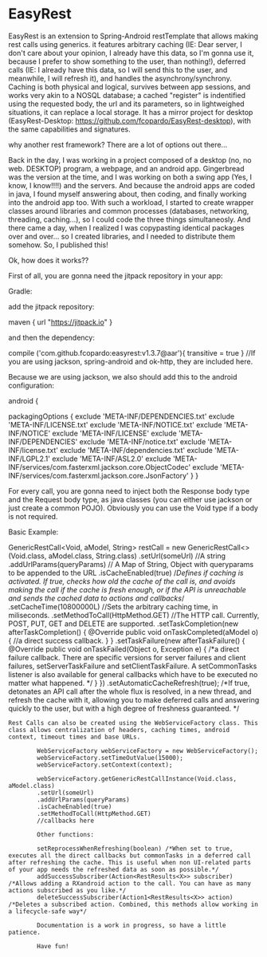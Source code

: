 EasyRest
========

EasyRest is an extension to Spring-Android restTemplate that allows making rest calls using generics. it features arbitrary caching (IE: Dear server, I don't care about your opinion, I already have this data, so I'm gonna use it, because I prefer to show something to the user, than nothing!), deferred calls (IE: I already have this data, so I will send this to the user, and meanwhile, I will refresh it), and handles the asynchrony/synchrony. Caching is both physical and logical, survives between app sessions, and works very akin to a NOSQL database; a cached "register" is indentified using the requested body, the url and its parameters, so in lightweighed situations, it can replace a local storage. It has a mirror project for desktop (EasyRest-Desktop: https://github.com/fcopardo/EasyRest-desktop), with the same capabilities and signatures.

why another rest framework? There are a lot of options out there...

Back in the day, I was working in a project composed of a desktop (no, no web. DESKTOP) program, a webpage, and an android app. Gingerbread was the version at the time, and I was working on both a swing app (Yes, I know, I know!!!!) and the servers. And because the android apps are coded in java, I found myself answering about, then coding, and finally working into the android app too. With such a workload, I started to create wrapper classes around libraries and common processes (databases, networking, threading, caching...), so I could code the three things simultaneosly. And there came a day, when I realized I was copypasting identical packages over and over... so I created libraries, and I needed to distribute them somehow. So, I published this!

Ok, how does it works??

First of all, you are gonna need the jitpack repository in your app:

Gradle:

add the jitpack repository:

maven { 
    url "https://jitpack.io" 
}

and then the dependency:

compile ('com.github.fcopardo:easyrest:v1.3.7@aar'){
    transitive = true
}
//If you are using jackson, spring-android and ok-http, they are included here.

Because we are using jackson, we also should add this to the android configuration:

android {

packagingOptions {
        exclude 'META-INF/DEPENDENCIES.txt'
        exclude 'META-INF/LICENSE.txt'
        exclude 'META-INF/NOTICE.txt'
        exclude 'META-INF/NOTICE'
        exclude 'META-INF/LICENSE'
        exclude 'META-INF/DEPENDENCIES'
        exclude 'META-INF/notice.txt'
        exclude 'META-INF/license.txt'
        exclude 'META-INF/dependencies.txt'
        exclude 'META-INF/LGPL2.1'
        exclude 'META-INF/ASL2.0'
        exclude 'META-INF/services/com.fasterxml.jackson.core.ObjectCodec'
        exclude 'META-INF/services/com.fasterxml.jackson.core.JsonFactory'
    }
}


For every call, you are gonna need to inject both the Response body type and the Request body type, as java classes (you can either use jackson or just create a common POJO). Obviously you can use the Void type if a body is not required.

Basic Example:

GenericRestCall<Void, aModel, String> restCall = new GenericRestCall<>(Void.class, aModel.class, String.class)
                .setUrl(someUrl) //A string
                .addUrlParams(queryParams) // A Map of String, Object with queryparams to be appended to the URL
                .isCacheEnabled(true) /*Defines if caching is activated. If true, checks how old the cache of the call is, and avoids making the call if the cache is fresh enough, or if the API is unreachable and sends the cached data to actions and callbacks*/
                .setCacheTime(10800000L) //Sets the arbitrary caching time, in miliseconds.
                .setMethodToCall(HttpMethod.GET) //The HTTP call. Currently, POST, PUT, GET and DELETE are supported.
                .setTaskCompletion(new afterTaskCompletion<aModel>() {
                    @Override
                    public void onTaskCompleted(aModel o) {
                    //a direct success callback.
                    }
                }
                .setTaskFailure(new afterTaskFailure() {
                    @Override
                    public void onTaskFailed(Object o, Exception e) {
                    /*a direct failure callback. There are specific versions for server failures and client failures,
                    setServerTaskFailure and setClientTaskFailure. A setCommonTasks listener is also available for general callbacks which have to be executed no matter what happened.
                    */
                    }
                })
                .setAutomaticCacheRefresh(true); /*If true, detonates an API call after the whole flux is resolved, in a new thread, and refresh the cache with it, allowing you to make deferred calls and answering quickly to the user, but with a high degree of freshness guaranteed. */
                
                
    Rest Calls can also be created using the WebServiceFactory class. This class allows centralization of headers, caching times, android context, timeout times and base URLs.
    
            WebServiceFactory webServiceFactory = new WebServiceFactory();
            webServiceFactory.setTimeOutValue(15000);
            webServiceFactory.setContext(context);
            
            webServiceFactory.getGenericRestCallInstance(Void.class, aModel.class)
            .setUrl(someUrl)
            .addUrlParams(queryParams)
            .isCacheEnabled(true)
            .setMethodToCall(HttpMethod.GET)
            //callbacks here
            
            Other functions:
            
            setReprocessWhenRefreshing(boolean) /*When set to true, executes all the direct callbacks but commonTasks in a deferred call after refreshing the cache. This is useful when non UI-related parts of your app needs the refreshed data as soon as possible.*/
            addSuccessSubscriber(Action<RestResults<X>> subscriber) /*Allows adding a RXandroid action to the call. You can have as many actions subscribed as you like.*/
            deleteSuccessSubscriber(Action1<RestResults<X>> action) /*Deletes a subscribed action. Combined, this methods allow working in a lifecycle-safe way*/
            
            Documentation is a work in progress, so have a little patience.
            
            Have fun!

